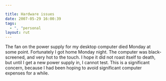 ```yaml
---

title: Hardware issues
date: 2007-05-29 16:00:39
tags:
  - ", "personal
layout: rut
---
```


The fan on the power supply for my desktop computer died Monday at some point.  Fortunately I got home Monday night.  The computer was black-screened, and very hot to the touch.  I hope it did not roast itself to death, but until I get a new power supply in, I cannot test.  This is a significant concern, because I had been hoping to avoid significant computer expenses for a while. 

